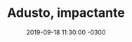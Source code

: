 ---
layout: post
category: Coqueto Escenario
date: 2019-09-18 11:30:00 -0300
title: Adusto, impactante
image: https://oceano.uy/api/images/programas/TodoPasa/luboyreyes.PNG
summary: El viejo presentó la serie clásica de noticias para cambiar el día, como el maestro que tuvo problemas en el jardin "Conejito saltarín". De yapa, el envidiable gesto de Juansa para hacer tortas fritas y la sabandija de Mariana Nannis, o lo que rima.
file: https://audios.oceanofm.com/programas/TodoPasa/19-09-182amaanacoquetoescenario.mp3
duration: 24:41
oceanourl: https://oceano.uy/todopasa/coqueto-escenario/19349-adusto-impactante
---